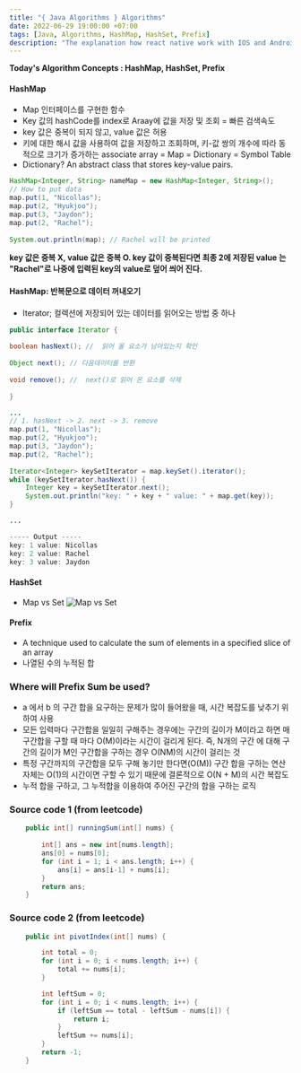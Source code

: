 ```yaml
---
title: "{ Java Algorithms } Algorithms"
date: 2022-06-29 19:00:00 +07:00
tags: [Java, Algorithms, HashMap, HashSet, Prefix]
description: "The explanation how react native work with IOS and Android."
---
```


**Today's Algorithm Concepts : HashMap, HashSet, Prefix**

#### HashMap
- Map 인터페이스를 구현한 함수
- Key 값의 hashCode를 index로 Araay에 값을 저장 및 조회 = 빠른 검색속도
- key 값은 중복이 되지 않고, value 값은 허용
- 키에 대한 해시 값을 사용하여 값을 저장하고 조회하며, 키-값 쌍의 개수에 따라 동적으로 크기가 증가하는 associate array = Map = Dictionary = Symbol Table 
- Dictionary? An abstract class that stores key-value pairs. 

```java
HashMap<Integer, String> nameMap = new HashMap<Integer, String>();
// How to put data
map.put(1, "Nicollas");
map.put(2, "Hyukjoo");
map.put(3, "Jaydon");
map.put(2, "Rachel");
 
System.out.println(map); // Rachel will be printed
```

**key 값은 중복 X, value 값은 중복 O. key 값이 중복된다면 최종 2에 저장된 value 는 "Rachel"로 나중에 입력된 key의 value로 덮어 씌어 진다.**

#### HashMap: 반복문으로 데이터 꺼내오기
- Iterator;  컬렉션에 저장되어 있는 데이터를 읽어오는 방법 중 하나

```java
public interface Iterator {
 
boolean hasNext(); //  읽어 올 요소가 남아있는지 확인
 
Object next(); // 다음데이터를 반환
 
void remove(); //  next()로 읽어 온 요소를 삭제
 
}

... 
// 1. hasNext -> 2. next -> 3. remove
map.put(1, "Nicollas");
map.put(2, "Hyukjoo");
map.put(3, "Jaydon");
map.put(2, "Rachel");
 
Iterator<Integer> keySetIterator = map.keySet().iterator();
while (keySetIterator.hasNext()) {
    Integer key = keySetIterator.next();
    System.out.println("key: " + key + " value: " + map.get(key));
}

... 

----- Output -----
key: 1 value: Nicollas
key: 2 value: Rachel
key: 3 value: Jaydon

```

#### HashSet
- Map vs Set
![Map vs Set](http://pediaa.com/wp-content/uploads/2018/12/Difference-Between-Set-and-Map-Comparison-Summary.jpg)

#### Prefix
- A technique used to calculate the sum of elements in a specified slice of an array
- 나열된 수의 누적된 합

### Where will Prefix Sum be used?
- a 에서 b 의 구간 합을 요구하는 문제가 많이 들어왔을 때, 시간 복잡도를 낮추기 위하여 사용
- 모든 입력마다 구간합을 일일히 구해주는 경우에는 구간의 길이가 M이라고 하면 매 구간합을 구할 때 마다 O(M)이라는 시간이 걸리게 된다. 즉, N개의 구간 에 대해 구간의 길이가 M인 구간합을 구하는 경우 O(NM)의 시간이 걸리는 것
- 특정 구간까지의 구간합을 모두 구해 놓기만 한다면(O(M)) 구간 합을 구하는 연산 자체는 O(1)의 시간이면 구할 수 있기 때문에 결론적으로 O(N + M)의 시간 복잡도
- 누적 합을 구하고, 그 누적합을 이용하여 주어진 구간의 합을 구하는 로직


### Source code 1 (from leetcode)
```java
    public int[] runningSum(int[] nums) {
        
		int[] ans = new int[nums.length];
        ans[0] = nums[0];
		for (int i = 1; i < ans.length; i++) {
		    ans[i] = ans[i-1] + nums[i];
		}
        return ans;
    }
```

### Source code 2 (from leetcode)

```java
	public int pivotIndex(int[] nums) {

		int total = 0;
		for (int i = 0; i < nums.length; i++) {
			total += nums[i];
		}

		int leftSum = 0;
		for (int i = 0; i < nums.length; i++) {
			if (leftSum == total - leftSum - nums[i]) {
				return i;
			}
			leftSum += nums[i];
		}
		return -1;
	}
```
